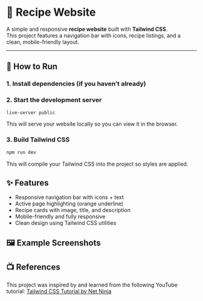 # 🍳 Recipe Website

A simple and responsive **recipe website** built with **Tailwind CSS**.  
This project features a navigation bar with icons, recipe listings, and a clean, mobile-friendly layout.

---

## 🏃 How to Run

### 1. Install dependencies (if you haven’t already)

### 2. Start the development server
```bash
live-server public
```
This will serve your website locally so you can view it in the browser.

### 3. Build Tailwind CSS
```bash
npm run dev
```
This will compile your Tailwind CSS into the project so styles are applied.

## ✨ Features
- Responsive navigation bar with icons + text
- Active page highlighting (orange underline)
- Recipe cards with image, title, and description
- Mobile-friendly and fully responsive
- Clean design using Tailwind CSS utilities

## 🖼 Example Screenshots

## 📺 References
This project was inspired by and learned from the following YouTube tutorial:
<a href="https://www.youtube.com/watch?v=bxmDnn7lrnk&list=PL4cUxeGkcC9gpXORlEHjc5bgnIi5HEGhw&index=1">Tailwind CSS Tutorial by Net Ninja</a>
